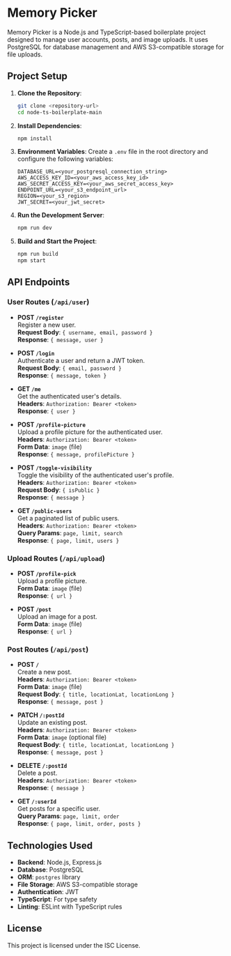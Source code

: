 # Memory Picker

Memory Picker is a Node.js and TypeScript-based boilerplate project designed to manage user accounts, posts, and image uploads. It uses PostgreSQL for database management and AWS S3-compatible storage for file uploads.

## Project Setup

1. **Clone the Repository**:
   ```bash
   git clone <repository-url>
   cd node-ts-boilerplate-main
   ```

2. **Install Dependencies**:
   ```bash
   npm install
   ```

3. **Environment Variables**:
   Create a `.env` file in the root directory and configure the following variables:
   ```env
   DATABASE_URL=<your_postgresql_connection_string>
   AWS_ACCESS_KEY_ID=<your_aws_access_key_id>
   AWS_SECRET_ACCESS_KEY=<your_aws_secret_access_key>
   ENDPOINT_URL=<your_s3_endpoint_url>
   REGION=<your_s3_region>
   JWT_SECRET=<your_jwt_secret>
   ```

4. **Run the Development Server**:
   ```bash
   npm run dev
   ```

5. **Build and Start the Project**:
   ```bash
   npm run build
   npm start
   ```

## API Endpoints

### User Routes (`/api/user`)

- **POST `/register`**  
  Register a new user.  
  **Request Body**: `{ username, email, password }`  
  **Response**: `{ message, user }`

- **POST `/login`**  
  Authenticate a user and return a JWT token.  
  **Request Body**: `{ email, password }`  
  **Response**: `{ message, token }`

- **GET `/me`**  
  Get the authenticated user's details.  
  **Headers**: `Authorization: Bearer <token>`  
  **Response**: `{ user }`

- **POST `/profile-picture`**  
  Upload a profile picture for the authenticated user.  
  **Headers**: `Authorization: Bearer <token>`  
  **Form Data**: `image` (file)  
  **Response**: `{ message, profilePicture }`

- **POST `/toggle-visibility`**  
  Toggle the visibility of the authenticated user's profile.  
  **Headers**: `Authorization: Bearer <token>`  
  **Request Body**: `{ isPublic }`  
  **Response**: `{ message }`

- **GET `/public-users`**  
  Get a paginated list of public users.  
  **Headers**: `Authorization: Bearer <token>`  
  **Query Params**: `page, limit, search`  
  **Response**: `{ page, limit, users }`

### Upload Routes (`/api/upload`)

- **POST `/profile-pick`**  
  Upload a profile picture.  
  **Form Data**: `image` (file)  
  **Response**: `{ url }`

- **POST `/post`**  
  Upload an image for a post.  
  **Form Data**: `image` (file)  
  **Response**: `{ url }`

### Post Routes (`/api/post`)

- **POST `/`**  
  Create a new post.  
  **Headers**: `Authorization: Bearer <token>`  
  **Form Data**: `image` (file)  
  **Request Body**: `{ title, locationLat, locationLong }`  
  **Response**: `{ message, post }`

- **PATCH `/:postId`**  
  Update an existing post.  
  **Headers**: `Authorization: Bearer <token>`  
  **Form Data**: `image` (optional file)  
  **Request Body**: `{ title, locationLat, locationLong }`  
  **Response**: `{ message, post }`

- **DELETE `/:postId`**  
  Delete a post.  
  **Headers**: `Authorization: Bearer <token>`  
  **Response**: `{ message }`

- **GET `/:userId`**  
  Get posts for a specific user.  
  **Query Params**: `page, limit, order`  
  **Response**: `{ page, limit, order, posts }`

## Technologies Used

- **Backend**: Node.js, Express.js
- **Database**: PostgreSQL
- **ORM**: `postgres` library
- **File Storage**: AWS S3-compatible storage
- **Authentication**: JWT
- **TypeScript**: For type safety
- **Linting**: ESLint with TypeScript rules

## License

This project is licensed under the ISC License.
